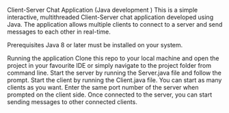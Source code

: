 Client-Server Chat Application (Java development )
This is a simple interactive, multithreaded Client-Server chat application developed using Java. The application allows multiple clients to connect to a server and send messages to each other in real-time.

Prerequisites
Java 8 or later must be installed on your system.

Running the application
Clone this repo to your local machine and open the project in your favourite IDE or simply navigate to the project folder from command line.
Start the server by running the Server.java file and follow the prompt.
Start the client by running the Client.java file. You can start as many clients as you want. Enter the same port number of the server when prompted on the client side.
Once connected to the server, you can start sending messages to other connected clients.

